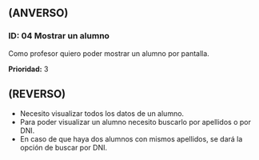 ## (ANVERSO)

### ID: 04 Mostrar un alumno

Como profesor quiero poder mostrar un alumno por pantalla.

**Prioridad:** 3

## (REVERSO)

* Necesito visualizar todos los datos de un alumno.
* Para poder visualizar un alumno necesito buscarlo por apellidos o por DNI.
* En caso de que haya dos alumnos con mismos apellidos, se dará la opción de buscar por DNI.  